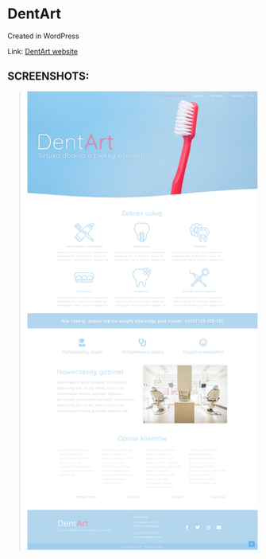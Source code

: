 # DentArt

Created in WordPress

Link: [DentArt website](http://wordpress2078355.home.pl/autoinstalator/wordpressplus/)

## SCREENSHOTS:

> ![screenshots](/readme_img/dentart.png?raw=true "Screenshot")

